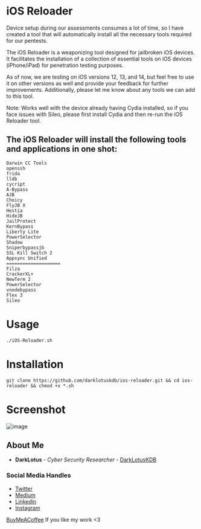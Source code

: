 # iOS Reloader
Device setup during our assessments consumes a lot of time, so I have created a tool that will automatically install all the necessary tools required for our pentests.

The iOS Reloader is a weaponizing tool designed for jailbroken iOS devices. It facilitates the installation of a collection of essential tools on iOS devices (iPhone/iPad) for penetration testing purposes.

As of now, we are testing on iOS versions 12, 13, and 14, but feel free to use it on other versions as well and provide your feedback for further improvements. Additionally, please let me know about any tools we can add to this tool.

Note: Works well with the device already having Cydia installed, so if you face issues with Sileo, please first install Cydia and then re-run the iOS Reloader tool.

## The iOS Reloader will install the following tools and applications in one shot:
```
Darwin CC Tools
openssh
frida
lldb
cycript
A-Bypass
AJB
Choicy
FlyJB X
Hestia
HideJB
JailProtect
KernBypass
Liberty Lite
PowerSelector
Shadow
Sniperbypassjb
SSL Kill Switch 2
Appsync Unified
====================
Filza
CrackerXL+
NewTerm 2
PowerSelector
vnodebypass
Flex 3
Sileo
```

# Usage
```
./iOS-Reloader.sh
```

# Installation
```
git clone https://github.com/darklotuskdb/ios-reloader.git && cd ios-reloader && chmod +x *.sh
```

# Screenshot
![image](https://github.com/darklotuskdb/ios-reloader/assets/29382875/dd85d942-5a82-47bf-864f-e8646293055a)

## About Me

* **DarkLotus** - *Cyber Security Researcher* - [DarkLotusKDB](https://github.com/darklotuskdb)

### Social Media Handles
* [Twitter](https://twitter.com/darklotuskdb)
* [Medium](https://medium.com/@darklotus)
* [Linkedin](https://www.linkedin.com/in/kamaldeepbhati/)
* [Instagram](https://www.instagram.com/kamaldeepbhati/)

[BuyMeACoffee](https://www.buymeacoffee.com/darklotus) If you like my work <3
